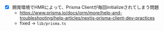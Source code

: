 - [x] 開発環境でHMRによって、Prisma Clientが毎回initializeされてしまう問題
  - https://www.prisma.io/docs/orm/more/help-and-troubleshooting/help-articles/nextjs-prisma-client-dev-practices  
  - fixed -> `lib/prisma.ts`
